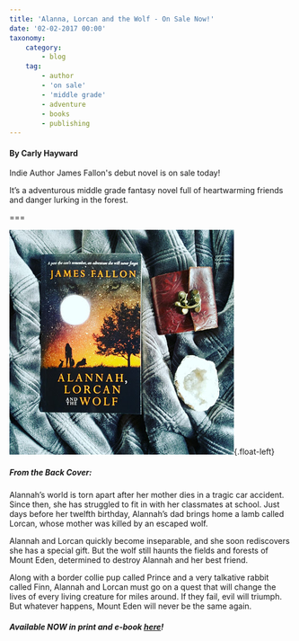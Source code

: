 ```yaml
---
title: 'Alanna, Lorcan and the Wolf - On Sale Now!'
date: '02-02-2017 00:00'
taxonomy:
    category:
        - blog
    tag:
        - author
        - 'on sale'
        - 'middle grade'
        - adventure
        - books
        - publishing
---
```


#### By Carly Hayward

Indie Author James Fallon's debut novel is on sale today!

It’s a adventurous middle grade fantasy novel full of heartwarming friends and danger lurking in the forest.

===

![](Book_Light_Editorial_AlannahLorcanWolf.jpg?cropResize=450,450){.float-left}

##### From the Back Cover:

Alannah’s world is torn apart after her mother dies in a tragic car accident. Since then, she has struggled to fit in with her classmates at school. Just days before her twelfth birthday, Alannah’s dad brings home a lamb called Lorcan, whose mother was killed by an escaped wolf.

Alannah and Lorcan quickly become inseparable, and she soon rediscovers she has a special gift. But the wolf still haunts the fields and forests of Mount Eden, determined to destroy Alannah and her best friend.

Along with a border collie pup called Prince and a very talkative rabbit called Finn, Alannah and Lorcan must go on a quest that will change the lives of every living creature for miles around. If they fail, evil will triumph. But whatever happens, Mount Eden will never be the same again.

##### Available NOW in print and e-book [here](https://www.amazon.com/Alannah-Lorcan-Wolf-James-Fallon/dp/1911013718/ref=sr_1_1?s=books&ie=UTF8&qid=1486052431&sr=1-1&keywords=alannah+lorcan+and+the+wolf?target=_blank)!